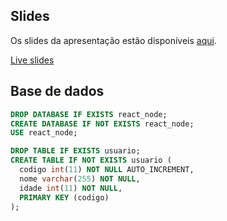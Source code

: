 ## Slides
Os slides da apresentação estão disponíveis [aqui](https://slides.com/claudioscheer/curso-node-js/).

[Live slides](https://slides.com/claudioscheer/curso-node-js/live)

## Base de dados
```sql
DROP DATABASE IF EXISTS react_node;
CREATE DATABASE IF NOT EXISTS react_node;
USE react_node;

DROP TABLE IF EXISTS usuario;
CREATE TABLE IF NOT EXISTS usuario (
  codigo int(11) NOT NULL AUTO_INCREMENT,
  nome varchar(255) NOT NULL,
  idade int(11) NOT NULL,
  PRIMARY KEY (codigo)
);
```
